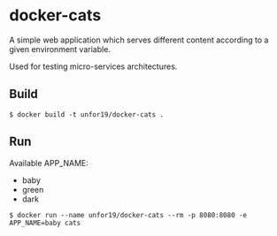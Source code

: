 # docker-cats

A simple web application which serves different content according to a given environment variable.

Used for testing micro-services architectures.

## Build

```
$ docker build -t unfor19/docker-cats .
```

## Run

Available APP_NAME:

- baby
- green
- dark

```
$ docker run --name unfor19/docker-cats --rm -p 8080:8080 -e APP_NAME=baby cats
```